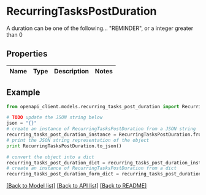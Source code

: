 # RecurringTasksPostDuration

A duration can be one of the following... \"REMINDER\", or a integer greater than 0

## Properties
Name | Type | Description | Notes
------------ | ------------- | ------------- | -------------

## Example

```python
from openapi_client.models.recurring_tasks_post_duration import RecurringTasksPostDuration

# TODO update the JSON string below
json = "{}"
# create an instance of RecurringTasksPostDuration from a JSON string
recurring_tasks_post_duration_instance = RecurringTasksPostDuration.from_json(json)
# print the JSON string representation of the object
print RecurringTasksPostDuration.to_json()

# convert the object into a dict
recurring_tasks_post_duration_dict = recurring_tasks_post_duration_instance.to_dict()
# create an instance of RecurringTasksPostDuration from a dict
recurring_tasks_post_duration_form_dict = recurring_tasks_post_duration.from_dict(recurring_tasks_post_duration_dict)
```
[[Back to Model list]](../README.md#documentation-for-models) [[Back to API list]](../README.md#documentation-for-api-endpoints) [[Back to README]](../README.md)


